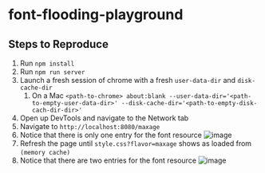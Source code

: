 # font-flooding-playground

## Steps to Reproduce

1. Run `npm install`
2. Run `npm run server`
3. Launch a fresh session of chrome with a fresh `user-data-dir` and `disk-cache-dir`
   1. On a Mac `<path-to-chrome> about:blank --user-data-dir='<path-to-empty-user-data-dir>' --disk-cache-dir='<path-to-empty-disk-cach-dir-dir>'`
4. Open up DevTools and navigate to the Network tab
5. Navigate to `http://localhost:8080/maxage`
6. Notice that there is only one entry for the font resource
![image](https://github.com/cypress-io/font-flooding-playground/assets/4873279/d0725f2f-177a-4ab9-9300-e26b988b8bc8)
8. Refresh the page until `style.css?flavor=maxage` shows as loaded from `(memory cache)`
9. Notice that there are two entries for the font resource
![image](https://github.com/cypress-io/font-flooding-playground/assets/4873279/db9ddf7c-6961-4072-bfcb-275b2d0bd8f6)
